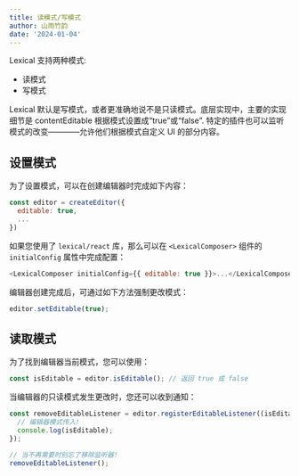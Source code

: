 ```yaml
---
title: 读模式/写模式
author: 山雨竹韵
date: '2024-01-04'
---
```


Lexical 支持两种模式:

- 读模式
- 写模式

Lexical 默认是写模式，或者更准确地说不是只读模式。底层实现中，主要的实现细节是 contentEditable 根据模式设置成“true”或“false”. 特定的插件也可以监听模式的改变————允许他们根据模式自定义 UI 的部分内容。

## 设置模式

为了设置模式，可以在创建编辑器时完成如下内容：

```js
const editor = createEditor({
  editable: true,
  ...
})
```

如果您使用了 `lexical/react` 库，那么可以在 `<LexicalComposer>` 组件的 `initialConfig` 属性中完成配置：

```js
<LexicalComposer initialConfig={{ editable: true }}>...</LexicalComposer>
```

编辑器创建完成后，可通过如下方法强制更改模式：

```js
editor.setEditable(true);
```

## 读取模式

为了找到编辑器当前模式，您可以使用：

```js
const isEditable = editor.isEditable(); // 返回 true 或 false
```

当编辑器的只读模式发生更改时，您还可以收到通知：

```js
const removeEditableListener = editor.registerEditableListener((isEditable) => {
  // 编辑器模式传入!
  console.log(isEditable);
});

// 当不再需要时别忘了移除监听器!
removeEditableListener();
```
